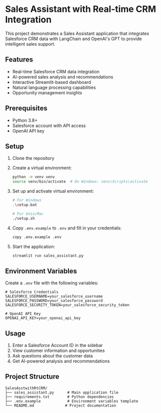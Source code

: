 # Sales Assistant with Real-time CRM Integration

This project demonstrates a Sales Assistant application that integrates Salesforce CRM data with LangChain and OpenAI's GPT to provide intelligent sales support.

## Features

- Real-time Salesforce CRM data integration
- AI-powered sales analysis and recommendations
- Interactive Streamlit-based dashboard
- Natural language processing capabilities
- Opportunity management insights

## Prerequisites

- Python 3.8+
- Salesforce account with API access
- OpenAI API key

## Setup

1. Clone the repository
2. Create a virtual environment:
   ```bash
   python -m venv venv
   source venv/bin/activate  # On Windows: venv\Scripts\activate
   ```

3. Set up and activate virtual environment:
   ```bash
   # For Windows
   .\setup.bat
   
   # For Unix/Mac
   ./setup.sh
   ```

4. Copy `.env.example` to `.env` and fill in your credentials:
   ```bash
   copy .env.example .env
   ```

5. Start the application:
   ```bash
   streamlit run sales_assistant.py
   ```

## Environment Variables

Create a `.env` file with the following variables:

```
# Salesforce Credentials
SALESFORCE_USERNAME=your_salesforce_username
SALESFORCE_PASSWORD=your_salesforce_password
SALESFORCE_SECURITY_TOKEN=your_salesforce_security_token

# OpenAI API Key
OPENAI_API_KEY=your_openai_api_key
```

## Usage

1. Enter a Salesforce Account ID in the sidebar
2. View customer information and opportunities
3. Ask questions about the customer data
4. Get AI-powered analysis and recommendations

## Project Structure

```
SalesAsstwithRtCRM/
├── sales_assistant.py      # Main application file
├── requirements.txt        # Python dependencies
├── .env.example            # Environment variables template
└── README.md              # Project documentation
```
